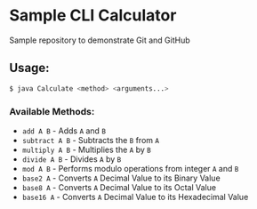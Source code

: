 # Sample CLI Calculator
Sample repository to demonstrate Git and GitHub

## Usage:
```bash
$ java Calculate <method> <arguments...>
```

### Available Methods:
- `add A B` - Adds `A` and `B`
- `subtract A B` - Subtracts the `B` from `A`
- `multiply A B` - Multiplies the `A` by `B`
- `divide A B` - Divides `A` by `B`
- `mod A B` - Performs modulo operations from integer `A` and `B`
- `base2 A` - Converts `A` Decimal Value to its Binary Value
- `base8 A` - Converts `A` Decimal Value to its Octal Value
- `base16 A` - Converts `A` Decimal Value to its Hexadecimal Value
